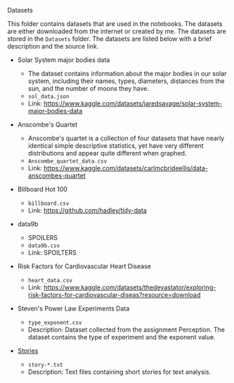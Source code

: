 Datasets

This folder contains datasets that are used in the notebooks. The datasets are either downloaded from the internet or created by me. The datasets are stored in the `Datasets` folder. The datasets are listed below with a brief description and the source link.

 - Solar System major bodies data
    - The dataset contains information about the major bodies in our solar system, including their names, types, diameters, distances from the sun, and the number of moons they have.
    - `sol_data.json`
    - Link: https://www.kaggle.com/datasets/jaredsavage/solar-system-major-bodies-data

 - Anscombe's Quartet
    - Anscombe's quartet is a collection of four datasets that have nearly identical simple descriptive statistics, yet have very different distributions and appear quite different when graphed.
    - `Anscombe_quartet_data.csv`
    - Link: https://www.kaggle.com/datasets/carlmcbrideellis/data-anscombes-quartet

 - Billboard Hot 100
    - `billboard.csv`
    - Link: https://github.com/hadley/tidy-data

 - data9b
    - SPOILERS
    - `data9b.csv`
    - Link: SPOILTERS

 - Risk Factors for Cardiovascular Heart Disease
    - `heart_data.csv`
    - Link: https://www.kaggle.com/datasets/thedevastator/exploring-risk-factors-for-cardiovascular-diseas?resource=download

 - Steven's Power Law Experiments Data
    - `type_exponent.csv`
    - Description: Dataset collected from the assignment Perception. The dataset contains the type of experiment and the exponent value.

- [Stories](https://www.kaggle.com/datasets/jaredsavage/solar-system-major-bodies-data)
    - `story-*.txt`
    - Description: Text files containing short stories for text analysis.

<!-- Not here yet
 - Iris Dataset
    - `iris.csv`
    - Link: https://www.kaggle.com/datasets/uciml/iris

 - Ukraine Conflict Twitter Dataset
    - `Ukraine_tweets.csv`
    - Link: https://www.kaggle.com/datasets/tariqsays/russiaukraine-conflict-twitter-dataset

 - Indian Movies
    - `indian movies.csv`
    - Link: https://www.kaggle.com/datasets/nareshbhat/indian-moviesimdb

 - Titanic Survival
    - `titanic.csv`
    - Link: https://www.kaggle.com/datasets/brendan45774/test-file

 - Car dataset
    - `carfeatures.csv`
    - Link: https://www.kaggle.com/datasets/CooperUnion/cardataset

 - Dog adoption
    - `dog_adoption.csv`
    - Link: https://www.kaggle.com/datasets/whenamancodes/dog-adoption/

 - California Wildfires
    - `California_Fire_Incidents.csv`
    - Link: https://www.kaggle.com/datasets/ananthu017/california-wildfire-incidents-20132020 -->
